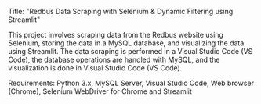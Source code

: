 Title: "Redbus Data Scraping with Selenium & Dynamic Filtering using Streamlit"

This project involves scraping data from the Redbus website using Selenium, storing the data in a MySQL database, and visualizing the data using Streamlit. 
The data scraping is performed in a Visual Studio Code (VS Code), the database operations are handled with MySQL, and the visualization is done in Visual Studio Code (VS Code).

Requirements: Python 3.x, MySQL Server, Visual Studio Code, Web browser (Chrome), Selenium WebDriver for Chrome and Streamlit
